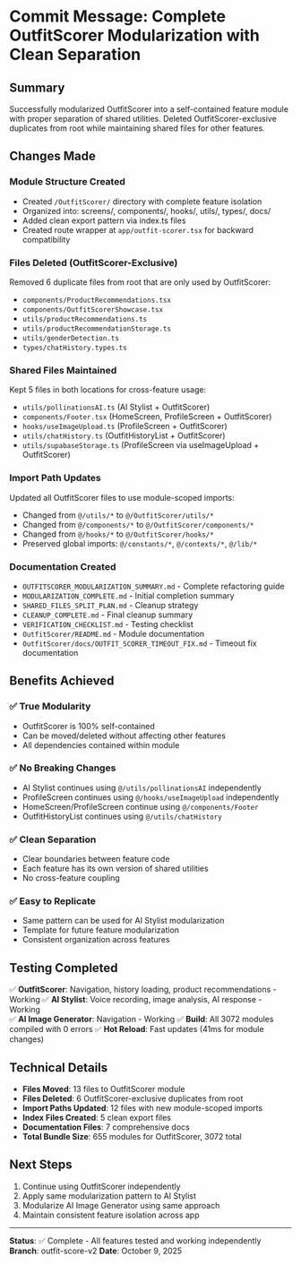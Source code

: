 # Commit Message: Complete OutfitScorer Modularization with Clean Separation

## Summary
Successfully modularized OutfitScorer into a self-contained feature module with proper separation of shared utilities. Deleted OutfitScorer-exclusive duplicates from root while maintaining shared files for other features.

## Changes Made

### Module Structure Created
- Created `/OutfitScorer/` directory with complete feature isolation
- Organized into: screens/, components/, hooks/, utils/, types/, docs/
- Added clean export pattern via index.ts files
- Created route wrapper at `app/outfit-scorer.tsx` for backward compatibility

### Files Deleted (OutfitScorer-Exclusive)
Removed 6 duplicate files from root that are only used by OutfitScorer:
- `components/ProductRecommendations.tsx`
- `components/OutfitScorerShowcase.tsx`
- `utils/productRecommendations.ts`
- `utils/productRecommendationStorage.ts`
- `utils/genderDetection.ts`
- `types/chatHistory.types.ts`

### Shared Files Maintained
Kept 5 files in both locations for cross-feature usage:
- `utils/pollinationsAI.ts` (AI Stylist + OutfitScorer)
- `components/Footer.tsx` (HomeScreen, ProfileScreen + OutfitScorer)
- `hooks/useImageUpload.ts` (ProfileScreen + OutfitScorer)
- `utils/chatHistory.ts` (OutfitHistoryList + OutfitScorer)
- `utils/supabaseStorage.ts` (ProfileScreen via useImageUpload + OutfitScorer)

### Import Path Updates
Updated all OutfitScorer files to use module-scoped imports:
- Changed from `@/utils/*` to `@/OutfitScorer/utils/*`
- Changed from `@/components/*` to `@/OutfitScorer/components/*`
- Changed from `@/hooks/*` to `@/OutfitScorer/hooks/*`
- Preserved global imports: `@/constants/*`, `@/contexts/*`, `@/lib/*`

### Documentation Created
- `OUTFITSCORER_MODULARIZATION_SUMMARY.md` - Complete refactoring guide
- `MODULARIZATION_COMPLETE.md` - Initial completion summary
- `SHARED_FILES_SPLIT_PLAN.md` - Cleanup strategy
- `CLEANUP_COMPLETE.md` - Final cleanup summary
- `VERIFICATION_CHECKLIST.md` - Testing checklist
- `OutfitScorer/README.md` - Module documentation
- `OutfitScorer/docs/OUTFIT_SCORER_TIMEOUT_FIX.md` - Timeout fix documentation

## Benefits Achieved

### ✅ True Modularity
- OutfitScorer is 100% self-contained
- Can be moved/deleted without affecting other features
- All dependencies contained within module

### ✅ No Breaking Changes
- AI Stylist continues using `@/utils/pollinationsAI` independently
- ProfileScreen continues using `@/hooks/useImageUpload` independently
- HomeScreen/ProfileScreen continue using `@/components/Footer`
- OutfitHistoryList continues using `@/utils/chatHistory`

### ✅ Clean Separation
- Clear boundaries between feature code
- Each feature has its own version of shared utilities
- No cross-feature coupling

### ✅ Easy to Replicate
- Same pattern can be used for AI Stylist modularization
- Template for future feature modularization
- Consistent organization across features

## Testing Completed

✅ **OutfitScorer**: Navigation, history loading, product recommendations - Working
✅ **AI Stylist**: Voice recording, image analysis, AI response - Working  
✅ **AI Image Generator**: Navigation - Working
✅ **Build**: All 3072 modules compiled with 0 errors
✅ **Hot Reload**: Fast updates (41ms for module changes)

## Technical Details

- **Files Moved**: 13 files to OutfitScorer module
- **Files Deleted**: 6 OutfitScorer-exclusive duplicates from root
- **Import Paths Updated**: 12 files with new module-scoped imports
- **Index Files Created**: 5 clean export files
- **Documentation Files**: 7 comprehensive docs
- **Total Bundle Size**: 655 modules for OutfitScorer, 3072 total

## Next Steps

1. Continue using OutfitScorer independently
2. Apply same modularization pattern to AI Stylist
3. Modularize AI Image Generator using same approach
4. Maintain consistent feature isolation across app

---

**Status**: ✅ Complete - All features tested and working independently
**Branch**: outfit-score-v2
**Date**: October 9, 2025

